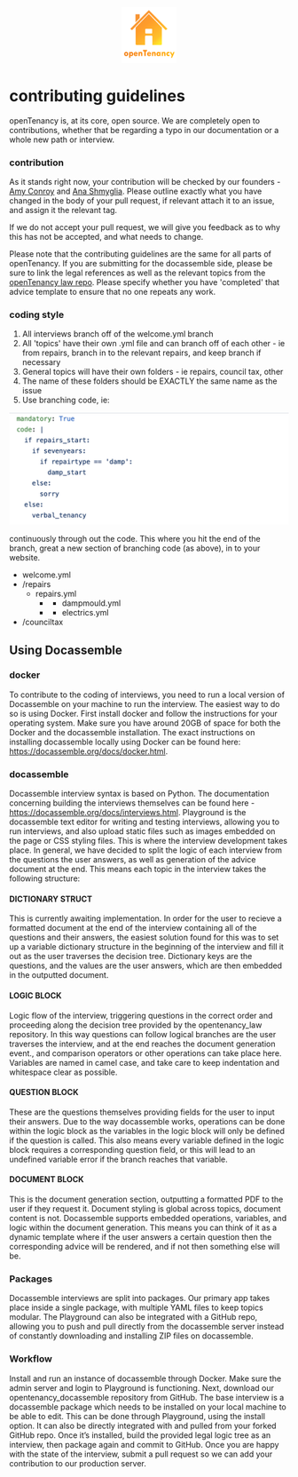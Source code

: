 <p align="center"><img src="OTlogo.png"width=20%></p>
  
# contributing guidelines 
openTenancy is, at its core, open source. We are completely open to contributions, whether that be regarding a typo in our documentation or a whole new path 
or interview. 

### contribution
As it stands right now, your contribution will be checked by our founders - [Amy Conroy](https://github.com/amyconroy) and [Ana Shmyglia](https://github.com/a-shmyg). 
Please outline exactly what you have changed in the body of your pull request, if relevant attach it to an issue, and assign it the relevant tag. 

If we do not accept your pull request, we will give you feedback as to why this has not be accepted, and what needs to change. 

Please note that the contributing guidelines are the same for all parts of openTenancy. If you are submitting for the docassemble side, please be sure to link the 
legal references as well as the relevant topics from the [openTenancy law repo](https://github.com/open-tenancy/opentenancy_law). Please specify whether you have 'completed' that advice template to ensure that no one repeats any work.

### coding style 
1. All interviews branch off of the welcome.yml branch
2. All 'topics' have their own .yml file and can branch off of each other - ie from repairs, branch in to the relevant repairs, and keep branch if necessary
3. General topics will have their own folders - ie repairs, council tax, other
4. The name of these folders should be EXACTLY the same name as the issue 
5. Use branching code, ie: 

<p align="center"><img src="example.png"></p>

continuously through out the code. This where you hit the end of the branch, great a new section of branching code (as above), in to your website. 

- welcome.yml
- /repairs
    - repairs.yml
        - - dampmould.yml
        - - electrics.yml
- /counciltax


## Using Docassemble 


### docker
To contribute to the coding of interviews, you need to run a local version of Docassemble on your machine to run the interview. The easiest way to do so is using Docker.
First install docker and follow the instructions for your operating system. Make sure you have around 20GB of space for both the Docker and the docassemble installation.
The exact instructions on installing docassemble locally using Docker can be found here: https://docassemble.org/docs/docker.html.

### docassemble
Docassemble interview syntax is based on Python. The documentation concerning building the interviews themselves can be found here - https://docassemble.org/docs/interviews.html.
Playground is the docassemble text editor for writing and testing interviews, allowing you to run interviews, and also upload static files such as images embedded on the page or CSS styling files. This is where the interview development takes place.
In general, we have decided to split the logic of each interview from the questions the user answers, as well as generation of the advice document at the end. This means each topic in the interview takes the following structure:

#### DICTIONARY STRUCT
This is currently awaiting implementation. In order for the user to recieve a formatted document at the end of the interview containing all of the questions and their answers, the easiest solution found for this was to set up a variable dictionary structure in the beginning of the interview and fill it out as the user traverses the decision tree. Dictionary keys are the questions, and the values are the user answers, which are then embedded in the outputted document.

#### LOGIC BLOCK
Logic flow of the interview, triggering questions in the correct order and proceeding along the decision tree provided by the opentenancy_law repository. In this way questions can follow logical branches are the user traverses the interview, and at the end reaches the document generation event., and comparison operators or other operations can take place here. Variables are named in camel case, and take care to keep indentation and whitespace clear as possible.

#### QUESTION BLOCK
These are the questions themselves providing fields for the user to input their answers. Due to the way docassemble works, operations can be done within the logic block as the variables in the logic block will only be defined if the question is called. This also means every variable defined in the logic block requires a corresponding question field, or this will lead to an undefined variable error if the branch reaches that variable.

#### DOCUMENT BLOCK
This is the document generation section, outputting a formatted PDF to the user if they request it. Document styling is global across topics, document content is not. Docassemble supports embedded operations, variables, and logic within the document generation. This means you can think of it as a dynamic template where if the user answers a certain question then the corresponding advice will be rendered, and if not then something else will be. 

### Packages
Docassemble interviews are split into packages. Our primary app takes place inside a single package, with multiple YAML files to keep topics modular. The Playground can also be integrated with a GitHub repo, allowing you to push and pull directly from the docassemble server instead of constantly downloading and installing ZIP files on docassemble.

### Workflow
Install and run an instance of docassemble through Docker. Make sure the admin server and login to Playground is functioning. 
Next, download our opentenancy_docassemble repository from GitHub. The base interview is a docassemble package which needs to be installed on your local machine to be able to edit. This can be done through Playground, using the install option. It can also be directly integrated with and pulled from your forked GitHub repo. Once it’s installed, build the provided legal logic tree as an interview, then package again and commit to GitHub. Once you are happy with the state of the interview, submit a pull request so we can add your contribution to our production server.


